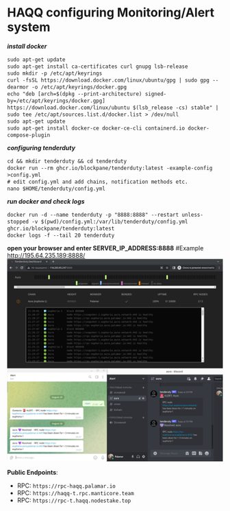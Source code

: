 # HAQQ configuring Monitoring/Alert system
***install docker***
```shell
sudo apt-get update
sudo apt-get install ca-certificates curl gnupg lsb-release
sudo mkdir -p /etc/apt/keyrings
curl -fsSL https://download.docker.com/linux/ubuntu/gpg | sudo gpg --dearmor -o /etc/apt/keyrings/docker.gpg
echo "deb [arch=$(dpkg --print-architecture) signed-by=/etc/apt/keyrings/docker.gpg] https://download.docker.com/linux/ubuntu $(lsb_release -cs) stable" | sudo tee /etc/apt/sources.list.d/docker.list > /dev/null
sudo apt-get update
sudo apt-get install docker-ce docker-ce-cli containerd.io docker-compose-plugin
```
***configuring tenderduty***

```shell
cd && mkdir tenderduty && cd tenderduty
docker run --rm ghcr.io/blockpane/tenderduty:latest -example-config >config.yml
# edit config.yml and add chains, notification methods etc.
nano $HOME/tenderduty/config.yml
```

***run docker and check logs***
```shell
docker run -d --name tenderduty -p "8888:8888" --restart unless-stopped -v $(pwd)/config.yml:/var/lib/tenderduty/config.yml ghcr.io/blockpane/tenderduty:latest
docker logs -f --tail 20 tenderduty
```
**open your browser and enter SERVER_IP_ADDRESS:8888** #Example http://195.64.235.189:8888/
![Image alt](https://github.com/Pa1amar/images/blob/main/2022-08-26_21-29.png)

**Public Endpoints**:
 - RPC: `https://rpc-haqq.palamar.io`
 - RPC: `https://haqq-t.rpc.manticore.team`
 - RPC: `https://rpc-t.haqq.nodestake.top`
